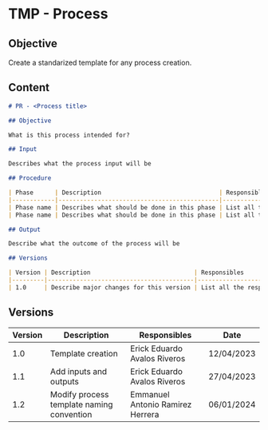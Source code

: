 # TMP - Process

## Objective

Create a standarized template for any process creation.

## Content

```md
# PR - <Process title>

## Objective

What is this process intended for?

## Input

Describes what the process input will be

## Procedure

| Phase      | Description                                 | Responsibles                             |
|------------|---------------------------------------------|------------------------------------------|
| Phase name | Describes what should be done in this phase | List all the responsibles for this phase |
| Phase name | Describes what should be done in this phase | List all the responsibles for this phase |

## Output

Describe what the outcome of the process will be

## Versions

| Version | Description                             | Responsibles                               | Date       |
|---------|-----------------------------------------|--------------------------------------------|------------|
| 1.0     | Describe major changes for this version | List all the responsibles for this version | DD/MM/YYYY |
```

## Versions

| Version | Description                               | Responsibles                     | Date       |
|---------|-------------------------------------------|----------------------------------|------------|
| 1.0     | Template creation                         | Erick Eduardo Avalos Riveros     | 12/04/2023 |
| 1.1     | Add inputs and outputs                    | Erick Eduardo Avalos Riveros     | 27/04/2023 |
| 1.2     | Modify process template naming convention | Emmanuel Antonio Ramirez Herrera | 06/01/2024 |
